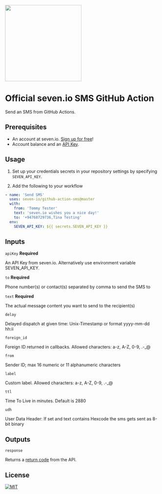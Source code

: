 <img src="https://www.seven.io/wp-content/uploads/Logo.svg" width="250" />

# Official seven.io SMS GitHub Action

Send an SMS from GitHub Actions.

## Prerequisites

- An account at seven.io. [Sign up for free](https://app.seven.io/signup)!
- Account balance and an [API Key](https://help.seven.io/en/api-key-access).

## Usage

1. Set up your credentials secrets in your repository settings by
   specifying `SEVEN_API_KEY`.

2. Add the following to your workflow

```yaml
- name: 'Send SMS'
  uses: seven-io/github-action-sms@master
  with:
    from: 'Tommy Tester'
    text: 'seven.io wishes you a nice day!'
    to: '+94768729736,Tina Testing'
  env:
    SEVEN_API_KEY: ${{ secrets.SEVEN_API_KEY }}
```

## Inputs

`apiKey` **Required**

An API Key from seven.io. Alternatively use environment variable SEVEN_API_KEY.

`to` **Required**

Phone number(s) or contact(s) separated by comma to send the SMS to

`text` **Required**

The actual message content you want to send to the recipient(s)

`delay`

Delayed dispatch at given time: Unix-Timestamp or format yyyy-mm-dd hh:ii

`foreign_id`

Foreign ID returned in callbacks. Allowed characters: a-z, A-Z, 0-9, .-_@

`from`

Sender ID; max 16 numeric or 11 alphanumeric characters

`label`

Custom label. Allowed characters: a-z, A-Z, 0-9, .-_@

`ttl`

Time To Live in minutes. Default is 2880

`udh`

User Data Header: If set and text contains Hexcode the sms gets sent as 8-bit binary

## Outputs

`response`

Returns a [return code](https://www.seven.io/en/docs/gateway/http-api/sms-dispatch#return)
from the API.

## License

[![MIT](https://img.shields.io/badge/License-MIT-teal.svg)](LICENSE)
